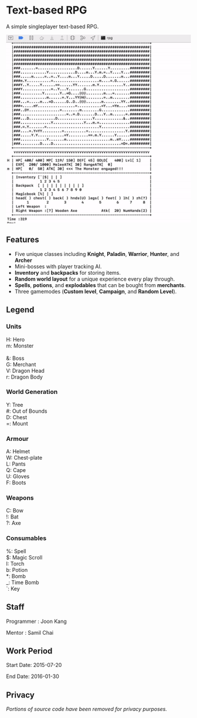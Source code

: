 # Text-based RPG

A simple singleplayer text-based RPG.

<p align="left">
  <img src="./assets/demo.gif" alt="Size Limit CLI" width="600">
</p>

Features
--------

- Five unique classes including **Knight**, **Paladin**, **Warrior**, **Hunter**, and **Archer**
- Mini-bosses with player tracking AI.
- **Inventory** and **backpacks** for storing items.
- **Random world layout** for a unique experience every play through.
- **Spells**, **potions**, and **explodables** that can be bought from **merchants**.
- Three gamemodes (**Custom level**, **Campaign**, and **Random Level**).

	
Legend
------

### Units
H: Hero <br> 
m: Monster <br>  
&: Boss  
G: Merchant  <br>
V: Dragon Head  <br>
r: Dragon Body  <br>

### World Generation
Y: Tree <br>
#: Out of Bounds  <br>
D: Chest <br>
=: Mount  <br>

### Armour

A: Helmet  <br>
W: Chest-plate  <br>
L: Pants  <br>
Q: Cape  <br>
U: Gloves   <br>
F: Boots  <br>

### Weapons

C: Bow  <br>
!: Bat  <br>
?: Axe  <br>

### Consumables
%: Spell  <br>
$: Magic Scroll  <br>
I: Torch  <br>
b: Potion  <br>
*: Bomb  <br>
_: Time Bomb <br>
`: Key  <br>


Staff
-----

Programmer : Joon Kang


Mentor : Samil Chai
 
 
Work Period
-----------

Start Date: 2015-07-20 


End Date: 2016-01-30


Privacy
-------

*Portions of source code have been removed for privacy purposes.*







